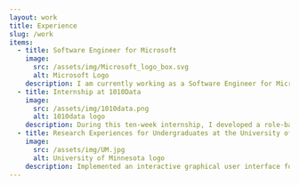 ```yaml
---
layout: work
title: Experience
slug: /work
items:
  - title: Software Engineer for Microsoft
    image:
      src: /assets/img/Microsoft_logo_box.svg
      alt: Microsoft Logo
    description: I am currently working as a Software Engineer for Microsoft on the Windows Defender Team  with a focus on Python and Machine Learning.
  - title: Internship at 1010Data
    image:
      src: /assets/img/1010data.png
      alt: 1010data logo
    description: During this ten-week internship, I developed a role-based access control system for one of 1010Data’s internal tools. This was written in Python using libraries such as Flask and SQLAlchemy. I also learned enterprise skills including agile development, unit testing, and test-driven development. I worked as a part of a five-person team and worked in a large, pre-existing codebase.
  - title: Research Experiences for Undergraduates at the University of Minnesota 
    image:
      src: /assets/img/UM.jpg
      alt: University of Minnesota logo
    description: Implemented an interactive graphical user interface for IBRelight, an image-based rendering and relighting tool for cultural heritage applications. The application creates a 3-dimensional model of an object from a series of still photographs. The interface allows the user to view the object under different lighting conditions and from any position in space. <br> Paper “<a href="https://experts.umn.edu/en/publications/ibrelight-an-image-based-3d-renderer-for-cultural-heritage">IBRelight An Image-Based 3D Renderer for Cultural Heritage</a>”, by Michael Tetzlaff, Gary Meyer, and Alex Kautz. Presented at Archiving 2018 Digitization Preservation, and Access, Washington, DC, April 2018.
---
```

